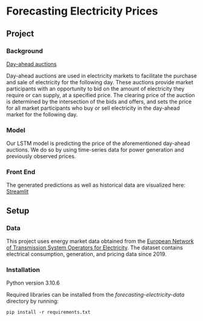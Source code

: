 # **Forecasting Electricity Prices**

## Project

### Background

<ins>Day-ahead auctions</ins>

Day-ahead auctions are used in electricity markets to facilitate the purchase and sale of electricity for the following day. These auctions provide market participants with an opportunity to bid on the amount of electricity they require or can supply, at a specified price. The clearing price of the auction is determined by the intersection of the bids and offers, and sets the price for all market participants who buy or sell electricity in the day-ahead market for the following day.


### Model

Our LSTM model is predicting the price of the aforementioned day-ahead auctions. We do so by using time-series data for power generation and previously observed prices.

### Front End

The generated predictions as well as historical data are visualized here: [Streamlit](https://forecasting-electricity-prices.streamlit.app/)


## Setup

### Data

This project uses energy market data obtained from the [European Network of Transmission System Operators for Electricity](https://www.entsoe.eu/). 
The dataset contains electrical consumption, generation, and pricing data since 2019.


### Installation

Python version 3.10.6

Required libraries can be installed from the *forecasting-electricity-data* directory by running:
```
pip install -r requirements.txt
```
